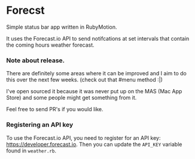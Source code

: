 Forecst
=======

Simple status bar app written in RubyMotion.

It uses the Forecast.io API to send notifcations at set intervals that contain the coming hours weather forecast.

### Note about release.

There are definitely some areas where it can be improved and I aim to do this over the next few weeks. (check out that #menu method :|)

I've open sourced it because it was never put up on the MAS (Mac App Store) and some people might get something
from it.

Feel free to send PR's if you would like.

### Registering an API key

To use the Forecast.io API, you need to register for an API key: https://developer.forecast.io. Then you can update the `API_KEY` variable found in `weather.rb`.
